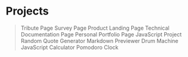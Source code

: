 # Projects
>Tribute Page
>Survey Page
>Product Landing Page
>Technical Documentation Page
>Personal Portfolio Page
>JavaScript Project
>Random Quote Generator
>Markdown Previewer
>Drum Machine
>JavaScript Calculator
>Pomodoro Clock
